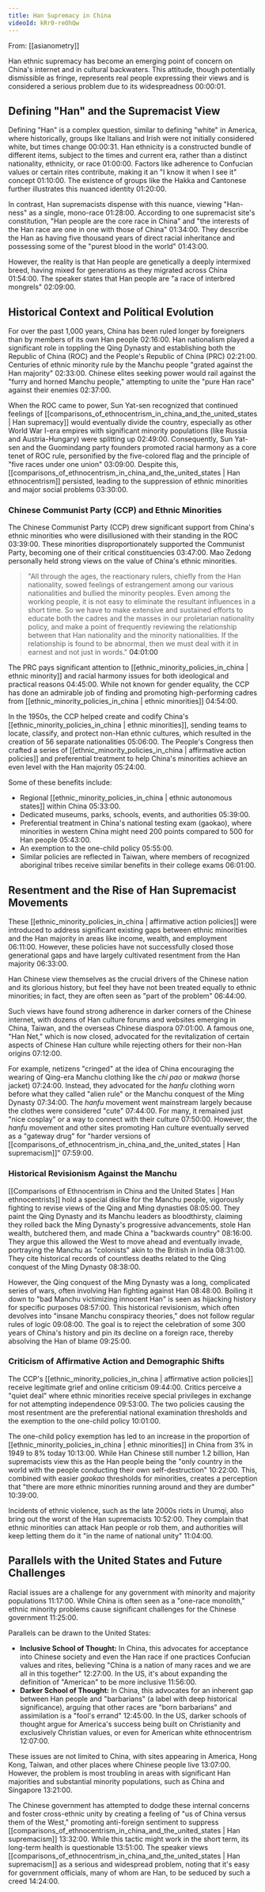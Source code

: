 ```yaml
---
title: Han Supremacy in China
videoId: kRr0-reOhQw
---
```


From: [[asianometry]] <br/> 

Han ethnic supremacy has become an emerging point of concern on China's internet and in cultural backwaters. This attitude, though potentially dismissible as fringe, represents real people expressing their views and is considered a serious problem due to its widespreadness <a class="yt-timestamp" data-t="00:00:01">00:00:01</a>.

## Defining "Han" and the Supremacist View
Defining "Han" is a complex question, similar to defining "white" in America, where historically, groups like Italians and Irish were not initially considered white, but times change <a class="yt-timestamp" data-t="00:00:31">00:00:31</a>. Han ethnicity is a constructed bundle of different items, subject to the times and current era, rather than a distinct nationality, ethnicity, or race <a class="yt-timestamp" data-t="01:00:00">01:00:00</a>. Factors like adherence to Confucian values or certain rites contribute, making it an "I know it when I see it" concept <a class="yt-timestamp" data-t="01:10:00">01:10:00</a>. The existence of groups like the Hakka and Cantonese further illustrates this nuanced identity <a class="yt-timestamp" data-t="01:20:00">01:20:00</a>.

In contrast, Han supremacists dispense with this nuance, viewing "Han-ness" as a single, mono-race <a class="yt-timestamp" data-t="01:28:00">01:28:00</a>. According to one supremacist site's constitution, "Han people are the core race in China" and "the interests of the Han race are one in one with those of China" <a class="yt-timestamp" data-t="01:34:00">01:34:00</a>. They describe the Han as having five thousand years of direct racial inheritance and possessing some of the "purest blood in the world" <a class="yt-timestamp" data-t="01:43:00">01:43:00</a>.

However, the reality is that Han people are genetically a deeply intermixed breed, having mixed for generations as they migrated across China <a class="yt-timestamp" data-t="01:54:00">01:54:00</a>. The speaker states that Han people are "a race of interbred mongrels" <a class="yt-timestamp" data-t="02:09:00">02:09:00</a>.

## Historical Context and Political Evolution
For over the past 1,000 years, China has been ruled longer by foreigners than by members of its own Han people <a class="yt-timestamp" data-t="02:16:00">02:16:00</a>. Han nationalism played a significant role in toppling the Qing Dynasty and establishing both the Republic of China (ROC) and the People's Republic of China (PRC) <a class="yt-timestamp" data-t="02:21:00">02:21:00</a>. Centuries of ethnic minority rule by the Manchu people "grated against the Han majority" <a class="yt-timestamp" data-t="02:33:00">02:33:00</a>. Chinese elites seeking power would rail against the "furry and horned Manchu people," attempting to unite the "pure Han race" against their enemies <a class="yt-timestamp" data-t="02:37:00">02:37:00</a>.

When the ROC came to power, Sun Yat-sen recognized that continued feelings of [[comparisons_of_ethnocentrism_in_china_and_the_united_states | Han supremacy]] would eventually divide the country, especially as other World War I-era empires with significant minority populations (like Russia and Austria-Hungary) were splitting up <a class="yt-timestamp" data-t="02:49:00">02:49:00</a>. Consequently, Sun Yat-sen and the Guomindang party founders promoted racial harmony as a core tenet of ROC rule, personified by the five-colored flag and the principle of "five races under one union" <a class="yt-timestamp" data-t="03:09:00">03:09:00</a>. Despite this, [[comparisons_of_ethnocentrism_in_china_and_the_united_states | Han ethnocentrism]] persisted, leading to the suppression of ethnic minorities and major social problems <a class="yt-timestamp" data-t="03:30:00">03:30:00</a>.

### Chinese Communist Party (CCP) and Ethnic Minorities
The Chinese Communist Party (CCP) drew significant support from China's ethnic minorities who were disillusioned with their standing in the ROC <a class="yt-timestamp" data-t="03:39:00">03:39:00</a>. These minorities disproportionately supported the Communist Party, becoming one of their critical constituencies <a class="yt-timestamp" data-t="03:47:00">03:47:00</a>. Mao Zedong personally held strong views on the value of China's ethnic minorities.

> "All through the ages, the reactionary rulers, chiefly from the Han nationality, sowed feelings of estrangement among our various nationalities and bullied the minority peoples. Even among the working people, it is not easy to eliminate the resultant influences in a short time. So we have to make extensive and sustained efforts to educate both the cadres and the masses in our proletarian nationality policy, and make a point of frequently reviewing the relationship between that Han nationality and the minority nationalities. If the relationship is found to be abnormal, then we must deal with it in earnest and not just in words." <a class="yt-timestamp" data-t="04:01:00">04:01:00</a>

The PRC pays significant attention to [[ethnic_minority_policies_in_china | ethnic minority]] and racial harmony issues for both ideological and practical reasons <a class="yt-timestamp" data-t="04:45:00">04:45:00</a>. While not known for gender equality, the CCP has done an admirable job of finding and promoting high-performing cadres from [[ethnic_minority_policies_in_china | ethnic minorities]] <a class="yt-timestamp" data-t="04:54:00">04:54:00</a>.

In the 1950s, the CCP helped create and codify China's [[ethnic_minority_policies_in_china | ethnic minorities]], sending teams to locate, classify, and protect non-Han ethnic cultures, which resulted in the creation of 56 separate nationalities <a class="yt-timestamp" data-t="05:06:00">05:06:00</a>. The People's Congress then crafted a series of [[ethnic_minority_policies_in_china | affirmative action policies]] and preferential treatment to help China's minorities achieve an even level with the Han majority <a class="yt-timestamp" data-t="05:24:00">05:24:00</a>.

Some of these benefits include:
*   Regional [[ethnic_minority_policies_in_china | ethnic autonomous states]] within China <a class="yt-timestamp" data-t="05:33:00">05:33:00</a>.
*   Dedicated museums, parks, schools, events, and authorities <a class="yt-timestamp" data-t="05:39:00">05:39:00</a>.
*   Preferential treatment in China's national testing exam (gaokao), where minorities in western China might need 200 points compared to 500 for Han people <a class="yt-timestamp" data-t="05:43:00">05:43:00</a>.
*   An exemption to the one-child policy <a class="yt-timestamp" data-t="05:55:00">05:55:00</a>.
*   Similar policies are reflected in Taiwan, where members of recognized aboriginal tribes receive similar benefits in their college exams <a class="yt-timestamp" data-t="06:01:00">06:01:00</a>.

## Resentment and the Rise of Han Supremacist Movements
These [[ethnic_minority_policies_in_china | affirmative action policies]] were introduced to address significant existing gaps between ethnic minorities and the Han majority in areas like income, wealth, and employment <a class="yt-timestamp" data-t="06:11:00">06:11:00</a>. However, these policies have not successfully closed those generational gaps and have largely cultivated resentment from the Han majority <a class="yt-timestamp" data-t="06:33:00">06:33:00</a>.

Han Chinese view themselves as the crucial drivers of the Chinese nation and its glorious history, but feel they have not been treated equally to ethnic minorities; in fact, they are often seen as "part of the problem" <a class="yt-timestamp" data-t="06:44:00">06:44:00</a>.

Such views have found strong adherence in darker corners of the Chinese internet, with dozens of Han culture forums and websites emerging in China, Taiwan, and the overseas Chinese diaspora <a class="yt-timestamp" data-t="07:01:00">07:01:00</a>. A famous one, "Han Net," which is now closed, advocated for the revitalization of certain aspects of Chinese Han culture while rejecting others for their non-Han origins <a class="yt-timestamp" data-t="07:12:00">07:12:00</a>.

For example, netizens "cringed" at the idea of China encouraging the wearing of Qing-era Manchu clothing like the *chi pao* or *makwa* (horse jacket) <a class="yt-timestamp" data-t="07:24:00">07:24:00</a>. Instead, they advocated for the *hanfu* clothing worn before what they called "alien rule" or the Manchu conquest of the Ming Dynasty <a class="yt-timestamp" data-t="07:34:00">07:34:00</a>. The *hanfu* movement went mainstream largely because the clothes were considered "cute" <a class="yt-timestamp" data-t="07:44:00">07:44:00</a>. For many, it remained just "nice cosplay" or a way to connect with their culture <a class="yt-timestamp" data-t="07:50:00">07:50:00</a>. However, the *hanfu* movement and other sites promoting Han culture eventually served as a "gateway drug" for "harder versions of [[comparisons_of_ethnocentrism_in_china_and_the_united_states | Han supremacism]]" <a class="yt-timestamp" data-t="07:59:00">07:59:00</a>.

### Historical Revisionism Against the Manchu
[[Comparisons of Ethnocentrism in China and the United States | Han ethnocentrists]] hold a special dislike for the Manchu people, vigorously fighting to revise views of the Qing and Ming dynasties <a class="yt-timestamp" data-t="08:05:00">08:05:00</a>. They paint the Qing Dynasty and its Manchu leaders as bloodthirsty, claiming they rolled back the Ming Dynasty's progressive advancements, stole Han wealth, butchered them, and made China a "backwards country" <a class="yt-timestamp" data-t="08:16:00">08:16:00</a>. They argue this allowed the West to move ahead and eventually invade, portraying the Manchu as "colonists" akin to the British in India <a class="yt-timestamp" data-t="08:31:00">08:31:00</a>. They cite historical records of countless deaths related to the Qing conquest of the Ming Dynasty <a class="yt-timestamp" data-t="08:38:00">08:38:00</a>.

However, the Qing conquest of the Ming Dynasty was a long, complicated series of wars, often involving Han fighting against Han <a class="yt-timestamp" data-t="08:48:00">08:48:00</a>. Boiling it down to "bad Manchu victimizing innocent Han" is seen as hijacking history for specific purposes <a class="yt-timestamp" data-t="08:57:00">08:57:00</a>. This historical revisionism, which often devolves into "insane Manchu conspiracy theories," does not follow regular rules of logic <a class="yt-timestamp" data-t="09:08:00">09:08:00</a>. The goal is to reject the celebration of some 300 years of China's history and pin its decline on a foreign race, thereby absolving the Han of blame <a class="yt-timestamp" data-t="09:25:00">09:25:00</a>.

### Criticism of Affirmative Action and Demographic Shifts
The CCP's [[ethnic_minority_policies_in_china | affirmative action policies]] receive legitimate grief and online criticism <a class="yt-timestamp" data-t="09:44:00">09:44:00</a>. Critics perceive a "quiet deal" where ethnic minorities receive special privileges in exchange for not attempting independence <a class="yt-timestamp" data-t="09:53:00">09:53:00</a>. The two policies causing the most resentment are the preferential national examination thresholds and the exemption to the one-child policy <a class="yt-timestamp" data-t="10:01:00">10:01:00</a>.

The one-child policy exemption has led to an increase in the proportion of [[ethnic_minority_policies_in_china | ethnic minorities]] in China from 3% in 1949 to 8% today <a class="yt-timestamp" data-t="10:13:00">10:13:00</a>. While Han Chinese still number 1.2 billion, Han supremacists view this as the Han people being the "only country in the world with the people conducting their own self-destruction" <a class="yt-timestamp" data-t="10:22:00">10:22:00</a>. This, combined with easier *gaokao* thresholds for minorities, creates a perception that "there are more ethnic minorities running around and they are dumber" <a class="yt-timestamp" data-t="10:39:00">10:39:00</a>.

Incidents of ethnic violence, such as the late 2000s riots in Urumqi, also bring out the worst of the Han supremacists <a class="yt-timestamp" data-t="10:52:00">10:52:00</a>. They complain that ethnic minorities can attack Han people or rob them, and authorities will keep letting them do it "in the name of national unity" <a class="yt-timestamp" data-t="11:04:00">11:04:00</a>.

## Parallels with the United States and Future Challenges
Racial issues are a challenge for any government with minority and majority populations <a class="yt-timestamp" data-t="11:17:00">11:17:00</a>. While China is often seen as a "one-race monolith," ethnic minority problems cause significant challenges for the Chinese government <a class="yt-timestamp" data-t="11:25:00">11:25:00</a>.

Parallels can be drawn to the United States:
*   **Inclusive School of Thought:** In China, this advocates for acceptance into Chinese society and even the Han race if one practices Confucian values and rites, believing "China is a nation of many races and we are all in this together" <a class="yt-timestamp" data-t="12:27:00">12:27:00</a>. In the US, it's about expanding the definition of "American" to be more inclusive <a class="yt-timestamp" data-t="11:56:00">11:56:00</a>.
*   **Darker School of Thought:** In China, this advocates for an inherent gap between Han people and "barbarians" (a label with deep historical significance), arguing that other races are "born barbarians" and assimilation is a "fool's errand" <a class="yt-timestamp" data-t="12:45:00">12:45:00</a>. In the US, darker schools of thought argue for America's success being built on Christianity and exclusively Christian values, or even for American white ethnocentrism <a class="yt-timestamp" data-t="12:07:00">12:07:00</a>.

These issues are not limited to China, with sites appearing in America, Hong Kong, Taiwan, and other places where Chinese people live <a class="yt-timestamp" data-t="13:07:00">13:07:00</a>. However, the problem is most troubling in areas with significant Han majorities and substantial minority populations, such as China and Singapore <a class="yt-timestamp" data-t="13:21:00">13:21:00</a>.

The Chinese government has attempted to dodge these internal concerns and foster cross-ethnic unity by creating a feeling of "us of China versus them of the West," promoting anti-foreign sentiment to suppress [[comparisons_of_ethnocentrism_in_china_and_the_united_states | Han supremacism]] <a class="yt-timestamp" data-t="13:32:00">13:32:00</a>. While this tactic might work in the short term, its long-term health is questionable <a class="yt-timestamp" data-t="13:51:00">13:51:00</a>. The speaker views [[comparisons_of_ethnocentrism_in_china_and_the_united_states | Han supremacism]] as a serious and widespread problem, noting that it's easy for government officials, many of whom are Han, to be seduced by such a creed <a class="yt-timestamp" data-t="14:24:00">14:24:00</a>.